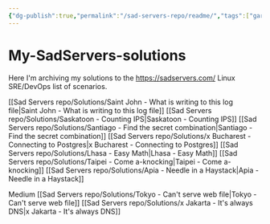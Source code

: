 ```yaml
---
{"dg-publish":true,"permalink":"/sad-servers-repo/readme/","tags":["gardenEntry"]}
---
```


# My-SadServers-solutions
Here I'm archiving my solutions to the https://sadservers.com/ Linux SRE/DevOps list of scenarios.

[[Sad Servers repo/Solutions/Saint John - What is writing to this log file\|Saint John - What is writing to this log file]]
[[Sad Servers repo/Solutions/Saskatoon - Counting IPS\|Saskatoon - Counting IPS]]
[[Sad Servers repo/Solutions/Santiago - Find the secret combination\|Santiago - Find the secret combination]]
[[Sad Servers repo/Solutions/x Bucharest - Connecting to Postgres\|x Bucharest - Connecting to Postgres]]
[[Sad Servers repo/Solutions/Lhasa - Easy Math\|Lhasa - Easy Math]]
[[Sad Servers repo/Solutions/Taipei - Come a-knocking\|Taipei - Come a-knocking]]
[[Sad Servers repo/Solutions/Apia - Needle in a Haystack\|Apia - Needle in a Haystack]]

Medium
[[Sad Servers repo/Solutions/Tokyo - Can't serve web file\|Tokyo - Can't serve web file]]
[[Sad Servers repo/Solutions/x Jakarta - It's always DNS\|x Jakarta - It's always DNS]]
